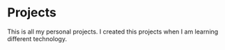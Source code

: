# Projects
This is all my personal projects. I created this projects when I am learning different technology.

